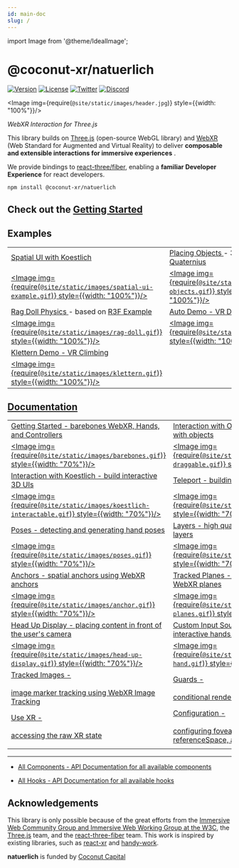 ```yaml
---
id: main-doc
slug: /
---
```


import Image from '@theme/IdealImage';

# @coconut-xr/natuerlich

[![Version](https://img.shields.io/npm/v/@coconut-xr/natuerlich?style=flat-square)](https://npmjs.com/package/@coconut-xr/natuerlich)
[![License](https://img.shields.io/github/license/coconut-xr/natuerlich.svg?style=flat-square)](https://github.com/coconut-xr/natuerlich/blob/master/LICENSE)
[![Twitter](https://img.shields.io/twitter/follow/coconut_xr?style=flat-square)](https://twitter.com/coconut_xr)
[![Discord](https://img.shields.io/discord/1087727032240185424?style=flat-square&label=discord)](https://discord.gg/RbyaXJJaJM)

<Image img={require(`@site/static/images/header.jpg`)} style={{width: "100%"}}/>


_WebXR Interaction for Three.js_

This library builds on [Three.js](https://github.com/mrdoob/three.js) (open-source WebGL library) and [WebXR](https://immersiveweb.dev/) (Web Standard for Augmented and Virtual Reality) to deliver **composable and extensible interactions for immersive experiences** .

We provide bindings to [react-three/fiber](https://github.com/pmndrs/react-three-fiber), enabling a **familiar Developer Experience** for react developers.

`npm install @coconut-xr/natuerlich`

## Check out the [Getting Started](/getting-started)

## Examples

| | |
| --- | --- | 
| <a href="https://codesandbox.io/s/natuerlich-spatual-ui-example-xmdpvq?file=/src/app.tsx">Spatial UI with Koestlich</a> | <a href="https://codesandbox.io/s/natuerlich-placing-objects-3q74pk?file=/src/app.tsx">Placing Objects </a> - 3D Models from [Quaternius](https://quaternius.com/) |
| <a href="https://codesandbox.io/s/natuerlich-spatual-ui-example-xmdpvq?file=/src/app.tsx"><Image img={require(`@site/static/images/spatial-ui-example.gif`)} style={{width: "100%"}}/></a>| <a href="https://codesandbox.io/s/natuerlich-placing-objects-3q74pk?file=/src/app.tsx"><Image img={require(`@site/static/images/placing-objects.gif`)} style={{width: "100%"}}/></a>  |
| <a href="https://codesandbox.io/s/natuerlich-ragdoll-physics-j2q7mc?file=/src/App.js">Rag Doll Physics </a> - based on [R3F Example](https://codesandbox.io/s/wdzv4) | <a href="https://coconut-xr.github.io/auto/">Auto Demo - VR Drift Racing</a> |
| <a href="https://codesandbox.io/s/natuerlich-ragdoll-physics-j2q7mc?file=/src/App.js"><Image img={require(`@site/static/images/rag-doll.gif`)} style={{width: "100%"}}/></a>| <a href="https://coconut-xr.github.io/auto/"><Image img={require(`@site/static/images/car.gif`)} style={{width: "100%"}}/></a> |
| <a href="https://coconut-xr.github.io/klettern/">Klettern Demo - VR Climbing</a> |
| <a href="https://coconut-xr.github.io/klettern/"><Image img={require(`@site/static/images/klettern.gif`)} style={{width: "100%"}}/></a>|

## [Documentation](/)

| | |
| --- | --- |
| <a href="/getting-started">Getting Started - barebones WebXR, Hands, and Controllers</a> | <a href="/object-interaction">Interaction with Objects - build interactions with objects</a>|
| <a href="/getting-started"><Image img={require(`@site/static/images/barebones.gif`)} style={{width: "70%"}}/></a>| <a href="/object-interaction"><Image img={require(`@site/static/images/object-draggable.gif`)} style={{width: "70%"}}/></a> |
| <a href="/koestlich-interaction">Interaction with Koestlich - build interactive 3D UIs</a> | <a href="/teleport">Teleport - building a teleport interaction</a> |
| <a href="/koestlich-interaction"><Image img={require(`@site/static/images/koestlich-interactable.gif`)} style={{width: "70%"}}/></a> | <a href="/teleport"><Image img={require(`@site/static/images/teleport.gif`)} style={{width: "70%"}}/></a>|
| <a href="/poses">Poses - detecting and generating hand poses</a> |  <a href="/layers">Layers - high quality content using WebXR layers</a>|
| <a href="/poses"><Image img={require(`@site/static/images/poses.gif`)} style={{width: "70%"}}/></a>| <a href="/layers"><Image img={require(`@site/static/images/layer.gif`)} style={{width: "70%"}}/></a>|
| <a href="/anchors">Anchors - spatial anchors using WebXR anchors</a> | <a href="/tracked-planes">Tracked Planes - tracked room planes using WebXR planes</a>|
| <a href="/anchors"><Image img={require(`@site/static/images/anchor.gif`)} style={{width: "70%"}}/></a>| <a href="/tracked-planes"><Image img={require(`@site/static/images/tracked-planes.gif`)} style={{width: "70%"}}/></a>|
| <a href="/head-up-display">Head Up Display - placing content in front of the user's camera</a>| <a href="/custom-input-sources">Custom Input Sources - building custom interactive hands and controllers</a>|
| <a href="/head-up-display"><Image img={require(`@site/static/images/head-up-display.gif`)} style={{width: "70%"}}/></a> | <a href="/custom-input-sources"><Image img={require(`@site/static/images/fist-grab-hand.gif`)} style={{width: "70%"}}/></a>|
|  <a href="/images"> Tracked Images - <br></br> image marker tracking using WebXR Image Tracking </a>| <a href="/guards">Guards - <br></br> conditional rendering using guards </a>|
| <a href="/use-xr"> Use XR - <br></br> accessing the raw XR state </a>| <a href="/configuration">Configuration - <br></br> configuring foveation, frameRate, referenceSpace, and frameBufferScaling </a>|
| | |
---

- <a href="/all-components">All Components - API Documentation for all available components</a>

- <a href="/all-hooks">All Hooks - API Documentation for all available hooks</a>

## Acknowledgements

This library is only possible because of the great efforts from the [Immersive Web Community Group and Immersive Web Working Group at the W3C](https://github.com/immersive-web), the [Three.js](https://github.com/mrdoob/three.js) team, and the [react-three-fiber](https://github.com/pmndrs/react-three-fiber) team. This work is inspired by existing libraries, such as [react-xr](https://github.com/pmndrs/react-xr) and [handy-work](https://github.com/AdaRoseCannon/handy-work).

**natuerlich** is funded by [Coconut Capital](https://coconut.capital/)
